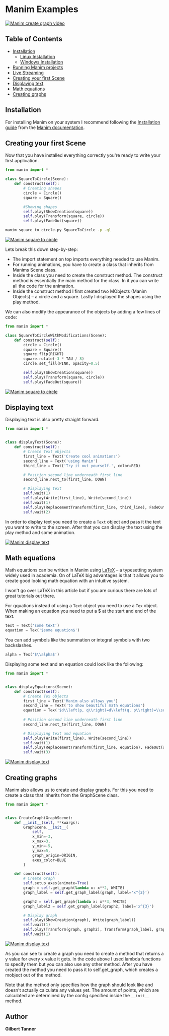 # Manim Examples

[![Manim create graph video](https://img.youtube.com/vi/I0MwXnKSIAM/maxresdefault.jpg)](https://youtu.be/I0MwXnKSIAM)

## Table of Contents

* [Installation](#Installation)
    * [Linux Installation](#linux-installation)
    * [Windows Installation](#windows-installation)
* [Running Manim projects](#running-manim-projects)
* [Live Streaming](#live-streaming)
* [Creating your first Scene](#creating-your-first-scene)
* [Displaying text](#displaying-text)
* [Math equations](#math-equations)
* [Creating graphs](#creating-graphs)

## Installation

For installing Manim on your system I recommend following the [Installation guide](https://docs.manim.community/en/v0.2.0/installation.html) from the [Manim documentation](https://docs.manim.community/en/v0.2.0/index.html).

## Creating your first Scene

Now that you have installed everything correctly you're ready to write your first application. 

```python
from manim import *

class SquareToCircle(Scene):
    def construct(self):
        # Creating shapes
        circle = Circle()
        square = Square()

        #Showing shapes
        self.play(ShowCreation(square))
        self.play(Transform(square, circle))
        self.play(FadeOut(square))
```

```bash
manim square_to_circle.py SquareToCircle -p -ql
```

[![Manim square to circle](https://img.youtube.com/vi/f6cvI-gxWP8/maxresdefault.jpg)](https://youtu.be/f6cvI-gxWP8)

Lets break this down step-by-step:
* The import statement on top imports everything needed to use Manim. 
* For running animations, you have to create a class that inherits from Manims Scene class.
* Inside the class you need to create the construct method. The construct method is essentially the main method for the class. In it you can write all the code for the animation.
* Inside the construct method I first created two MObjects (Manim Objects) – a circle and a square. Lastly I displayed the shapes using the play method.

We can also modify the appearance of the objects by adding a few lines of code:

```python
from manim import *

class SquareToCircleWithModifications(Scene):
    def construct(self):
        circle = Circle()
        square = Square()
        square.flip(RIGHT)
        square.rotate(-3 * TAU / 8)
        circle.set_fill(PINK, opacity=0.5)

        self.play(ShowCreation(square))
        self.play(Transform(square, circle))
        self.play(FadeOut(square))
```

[![Manim square to circle](https://img.youtube.com/vi/9R65QDHDGHU/maxresdefault.jpg)](https://youtu.be/9R65QDHDGHU)

## Displaying text

Displaying text is also pretty straight forward.

```python
from manim import *


class displayText(Scene):
    def construct(self):
        # Create Text objects
        first_line = Text('Create cool animations')
        second_line = Text('using Manim')
        third_line = Text('Try it out yourself.', color=RED)

        # Position second line underneath first line
        second_line.next_to(first_line, DOWN)

        # Displaying text
        self.wait(1)
        self.play(Write(first_line), Write(second_line))
        self.wait(1)
        self.play(ReplacementTransform(first_line, third_line), FadeOut(second_line))
        self.wait(2)
```

In order to display text you need to create a `Text` object and pass it the text you want to write to the screen. After that you can display the text using the play method and some animation.

[![Manim display text](https://img.youtube.com/vi/J5-1t2ZxTrA/maxresdefault.jpg)](https://youtu.be/J5-1t2ZxTrA)

## Math equations

Math equations can be written in Manim using [LaTeX](https://www.latex-project.org/) – a typesetting system widely used in academia. On of LaTeX big advantages is that it allows you to create good looking math equation with an intuitive system.

I won't go over LaTeX in this article but if you are curious there are lots of great tutorials out there. 

For qquations instead of using a `Text` object you need to use a `Tex` object. When making an equation you need to put a $ at the start and end of the text.

```python
text = Text('some text')
equation = Tex('$some equation$')
```

You can add symbols like the summation or integral symbols with two backslashes.

```python
alpha = Tex('$\\alpha$')
```

Displaying some text and an equation could look like the following:

```python
from manim import *


class displayEquations(Scene):
    def construct(self):
        # Create Tex objects
        first_line = Text('Manim also allows you')
        second_line = Text('to show beautiful math equations')
        equation = Tex('$d\\left(p, q\\right)=d\\left(q, p\\right)=\\sqrt{(q_1-p_1)^2+(q_2-p_2)^2+...+(q_n-p_n)^2}=\\sqrt{\\sum_{i=1}^n\\left(q_i-p_i\\right)^2}$')
        
        # Position second line underneath first line
        second_line.next_to(first_line, DOWN)

        # Displaying text and equation
        self.play(Write(first_line), Write(second_line))
        self.wait(1)
        self.play(ReplacementTransform(first_line, equation), FadeOut(second_line))
        self.wait(3)
```

[![Manim display text](https://img.youtube.com/vi/E52oMYpL7A8/maxresdefault.jpg)](https://youtu.be/E52oMYpL7A8)

## Creating graphs

Manim also allows us to create and display graphs. For this you need to create a class that inherits from the GraphScene class.

```python
from manim import *


class CreateGraph(GraphScene):
    def __init__(self, **kwargs):
        GraphScene.__init__(
            self,
            x_min=-3,
            x_max=3,
            y_min=-5,
            y_max=5,
            graph_origin=ORIGIN,
            axes_color=BLUE
        )

    def construct(self):
        # Create Graph
        self.setup_axes(animate=True)
        graph = self.get_graph(lambda x: x**2, WHITE)
        graph_label = self.get_graph_label(graph, label='x^{2}')

        graph2 = self.get_graph(lambda x: x**3, WHITE)
        graph_label2 = self.get_graph_label(graph2, label='x^{3}')

        # Display graph
        self.play(ShowCreation(graph), Write(graph_label))
        self.wait(1)
        self.play(Transform(graph, graph2), Transform(graph_label, graph_label2))
        self.wait(1)
```

[![Manim display text](https://img.youtube.com/vi/I0MwXnKSIAM/maxresdefault.jpg)](https://youtu.be/I0MwXnKSIAM)

As you can see to create a graph you need to create a method that returns a y value for every x value it gets. In the code above I used lambda functions to specify them but you can also use any other method. After you have created the method you need to pass it to self.get_graph, which creates a mobject out of the method.

Note that the method only specifies how the graph should look like and doesn't actually calculate any values yet. The amount of points, which are calculated are determined by the config specified inside the `__init__` method.

## Author
 **Gilbert Tanner**